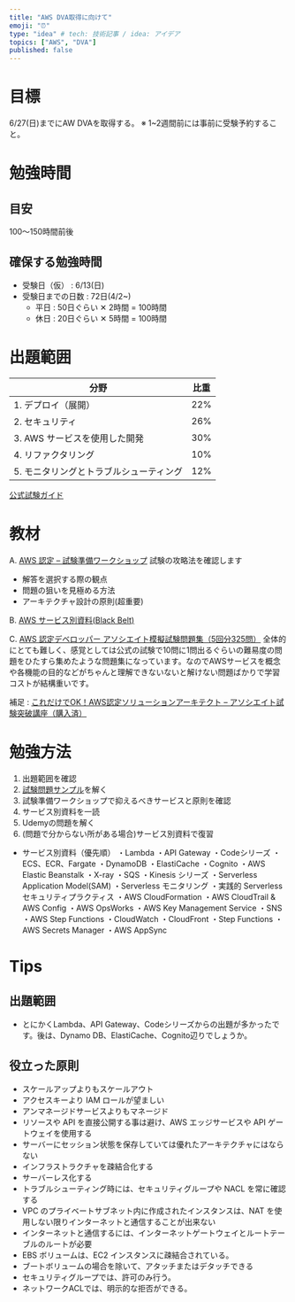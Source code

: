 ```yaml
---
title: "AWS DVA取得に向けて"
emoji: "⏰"
type: "idea" # tech: 技術記事 / idea: アイデア
topics: ["AWS", "DVA"]
published: false
---
```


# 目標
6/27(日)までにAW DVAを取得する。
※ 1~2週間前には事前に受験予約すること。

# 勉強時間
## 目安
100〜150時間前後

## 確保する勉強時間
- 受験日（仮） : 6/13(日)
- 受験日までの日数 : 72日(4/2~)
  - 平日 : 50日ぐらい ✕ 2時間 = 100時間
  - 休日 : 20日ぐらい ✕ 5時間 = 100時間

# 出題範囲
| 分野| 比重 |
| ---- | ---- |
|1. デプロイ（展開） |22%|
|2. セキュリティ |26%|
|3. AWS サービスを使用した開発 |30%|
|4. リファクタリング |10%|
|5. モニタリングとトラブルシューティング|12%|

[公式試験ガイド](https://d1.awsstatic.com/ja_JP/training-and-certification/docs-dev-associate/AWS-Certified-Developer-Associate_Exam-Guide.pdf)

# 教材
A. [AWS 認定 – 試験準備ワークショップ](https://www.aws.training/Details/eLearning?id=62521)
試験の攻略法を確認します
- 解答を選択する際の観点
- 問題の狙いを見極める方法
- アーキテクチャ設計の原則(超重要)

B.  [AWS サービス別資料(Black Belt)](https://aws.amazon.com/jp/aws-jp-introduction/aws-jp-webinar-service-cut/)

C.  [AWS 認定デベロッパー アソシエイト模擬試験問題集（5回分325問）](https://www.udemy.com/course/aws-31955/)
全体的にとても難しく、感覚としては公式の試験で10問に1問出るぐらいの難易度の問題をひたすら集めたような問題集になっています。なのでAWSサービスを概念や各機能の目的などがちゃんと理解できないないと解けない問題ばかりで学習コストが結構重いです。

補足 : [これだけでOK！AWS認定ソリューションアーキテクト – アソシエイト試験突破講座（購入済）](https://www.udemy.com/course/aws-associate/learn/quiz/4628740#overview)

# 勉強方法
1. 出題範囲を確認
2. [試験問題サンプル](https://d1.awsstatic.com/ja_JP/training-and-certification/docs-dev-associate/AWS-Certified-Developer-Associate_Sample-Questions.pdf)を解く
3. 試験準備ワークショップで抑えるべきサービスと原則を確認
4. サービス別資料を一読
5. Udemyの問題を解く
6. (問題で分からない所がある場合)サービス別資料で復習

- サービス別資料（優先順）
・Lambda
・API Gateway
・Codeシリーズ
・ECS、ECR、Fargate
・DynamoDB
・ElastiCache
・Cognito
・AWS Elastic Beanstalk
・X-ray
・SQS
・Kinesis シリーズ
・Serverless Application Model(SAM)
・Serverless モニタリング
・実践的 Serverless セキュリティプラクティス
・AWS CloudFormation
・AWS CloudTrail & AWS Config
・AWS OpsWorks
・AWS Key Management Service
・SNS
・AWS Step Functions
・CloudWatch
・CloudFront
・Step Functions
・AWS Secrets Manager
・AWS AppSync


# Tips
## 出題範囲
- とにかくLambda、API Gateway、Codeシリーズからの出題が多かったです。後は、Dynamo DB、ElastiCache、Cognito辺りでしょうか。

## 役立った原則
- スケールアップよりもスケールアウト
- アクセスキーより IAM ロールが望ましい
- アンマネージドサービスよりもマネージド
- リソースや API を直接公開する事は避け、AWS エッジサービスや API ゲートウェイを使用する
- サーバーにセッション状態を保存していては優れたアーキテクチャにはならない
- インフラストラクチャを疎結合化する
- サーバーレス化する
- トラブルシューティング時には、セキュリティグループや NACL を常に確認する
- VPC のプライベートサブネット内に作成されたインスタンスは、NAT を使用しない限りインターネットと通信することが出来ない
- インターネットと通信するには、インターネットゲートウェイとルートテーブルのルートが必要
- EBS ボリュームは、EC2 インスタンスに疎結合されている。
- ブートボリュームの場合を除いて、アタッチまたはデタッチできる
- セキュリティグループでは、許可のみ行う。
- ネットワークACLでは、明示的な拒否ができる。